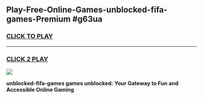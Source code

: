 
## Play-Free-Online-Games-unblocked-fifa-games-Premium #g63ua
<h3>
<a href="https://premium.freeplayer.one?title=unblocked-fifa-games&ref=8M">CLICK TO PLAY</a></h3>
<hr>

<h3>
<a href="https://premium.freeplayer.one?title=unblocked-fifa-games&ref=8M">CLICK 2 PLAY</a>
  
</h3>

<a href="https://premium.freeplayer.one?title=unblocked-fifa-games&ref=8M"><img src="https://clearcache.store/games.png"></a>


**unblocked-fifa-games games unblocked: Your Gateway to Fun and Accessible Online Gaming**
